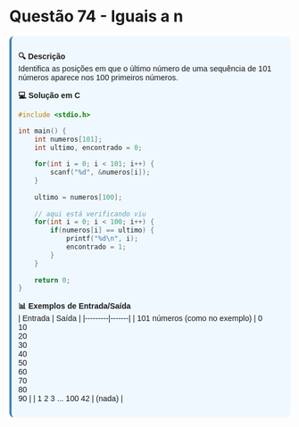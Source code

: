 ﻿# Questão 74 - Iguais a n

<div style="background: #f0f8ff; padding: 12px; border-radius: 8px; border-left: 4px solid #4682b4; margin-bottom: 16px; font-family: Arial, sans-serif;">

**🔍 Descrição**  
Identifica as posições em que o último número de uma sequência de 101 números aparece nos 100 primeiros números.

**💻 Solução em C**  
```c
#include <stdio.h>

int main() {
    int numeros[101];
    int ultimo, encontrado = 0;
    
    for(int i = 0; i < 101; i++) {
        scanf("%d", &numeros[i]);
    }
    
    ultimo = numeros[100]; 
    
    // aqui está verificando viu 
    for(int i = 0; i < 100; i++) {
        if(numeros[i] == ultimo) {
            printf("%d\n", i);
            encontrado = 1;
        }
    }
    
    return 0;
}
```

**📊 Exemplos de Entrada/Saída**  
| Entrada | Saída |
|---------|-------|
| 101 números (como no exemplo) | 0<br>10<br>20<br>30<br>40<br>50<br>60<br>70<br>80<br>90 |
| 1 2 3 ... 100 42 | (nada) |

</div>